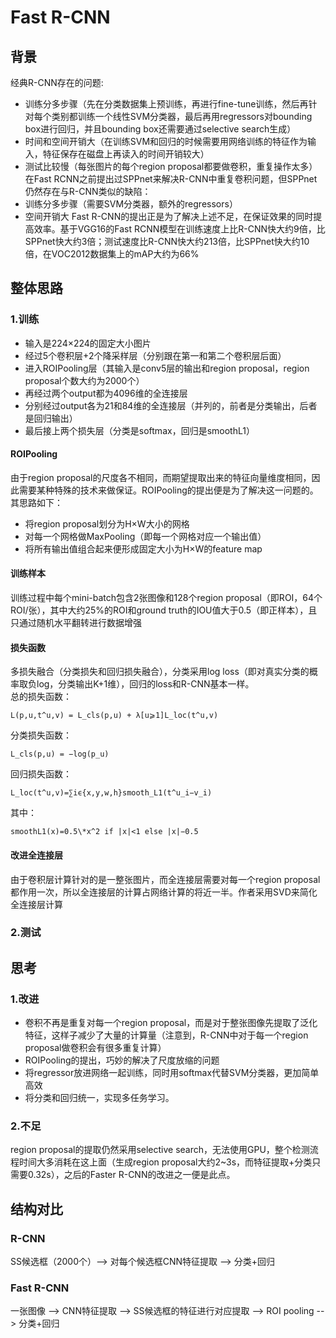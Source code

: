 # Fast R-CNN

## 背景
经典R-CNN存在的问题:    
+ 训练分多步骤（先在分类数据集上预训练，再进行fine-tune训练，然后再针对每个类别都训练一个线性SVM分类器，最后再用regressors对bounding box进行回归，并且bounding box还需要通过selective search生成）   
+ 时间和空间开销大（在训练SVM和回归的时候需要用网络训练的特征作为输入，特征保存在磁盘上再读入的时间开销较大）  
+ 测试比较慢（每张图片的每个region proposal都要做卷积，重复操作太多）  
在Fast RCNN之前提出过SPPnet来解决R-CNN中重复卷积问题，但SPPnet仍然存在与R-CNN类似的缺陷：    
+ 训练分多步骤（需要SVM分类器，额外的regressors）
+ 空间开销大
Fast R-CNN的提出正是为了解决上述不足，在保证效果的同时提高效率。基于VGG16的Fast RCNN模型在训练速度上比R-CNN快大约9倍，比SPPnet快大约3倍；测试速度比R-CNN快大约213倍，比SPPnet快大约10倍，在VOC2012数据集上的mAP大约为66%   

## 整体思路
### 1.训练
+ 输入是224×224的固定大小图片
+ 经过5个卷积层+2个降采样层（分别跟在第一和第二个卷积层后面）
+ 进入ROIPooling层（其输入是conv5层的输出和region proposal，region proposal个数大约为2000个）
+ 再经过两个output都为4096维的全连接层
+ 分别经过output各为21和84维的全连接层（并列的，前者是分类输出，后者是回归输出）
+ 最后接上两个损失层（分类是softmax，回归是smoothL1）
#### ROIPooling
由于region proposal的尺度各不相同，而期望提取出来的特征向量维度相同，因此需要某种特殊的技术来做保证。ROIPooling的提出便是为了解决这一问题的。其思路如下：    
+ 将region proposal划分为H×W大小的网格
+ 对每一个网格做MaxPooling（即每一个网格对应一个输出值）
+ 将所有输出值组合起来便形成固定大小为H×W的feature map   
#### 训练样本
训练过程中每个mini-batch包含2张图像和128个region proposal（即ROI，64个ROI/张），其中大约25%的ROI和ground truth的IOU值大于0.5（即正样本），且只通过随机水平翻转进行数据增强    
#### 损失函数
多损失融合（分类损失和回归损失融合），分类采用log loss（即对真实分类的概率取负log，分类输出K+1维），回归的loss和R-CNN基本一样。    
总的损失函数：
	
	L(p,u,t^u,v) = L_cls(p,u) + λ[u⩾1]L_loc(t^u,v)

分类损失函数：
	
	L_cls(p,u) = −log(p_u)
	
回归损失函数：
	
	L_loc(t^u,v)=∑iϵ{x,y,w,h}smooth_L1(t^u_i−v_i)

其中：
	
	smoothL1(x)=0.5\*x^2 if |x|<1 else |x|−0.5

#### 改进全连接层
由于卷积层计算针对的是一整张图片，而全连接层需要对每一个region proposal都作用一次，所以全连接层的计算占网络计算的将近一半。作者采用SVD来简化全连接层计算    

### 2.测试

## 思考
### 1.改进
+ 卷积不再是重复对每一个region proposal，而是对于整张图像先提取了泛化特征，这样子减少了大量的计算量（注意到，R-CNN中对于每一个region proposal做卷积会有很多重复计算）
+ ROIPooling的提出，巧妙的解决了尺度放缩的问题
+ 将regressor放进网络一起训练，同时用softmax代替SVM分类器，更加简单高效
+ 将分类和回归统一，实现多任务学习。
### 2.不足
region proposal的提取仍然采用selective search，无法使用GPU，整个检测流程时间大多消耗在这上面（生成region proposal大约2~3s，而特征提取+分类只需要0.32s），之后的Faster R-CNN的改进之一便是此点。

## 结构对比
### R-CNN
SS候选框（2000个）--> 对每个候选框CNN特征提取 --> 分类+回归   
### Fast R-CNN
一张图像 --> CNN特征提取 --> SS候选框的特征进行对应提取 --> ROI pooling --> 分类+回归   
